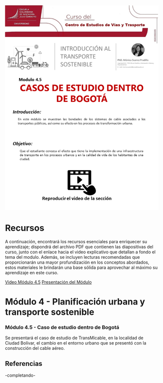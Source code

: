 ![modulo 4.5](https://github.com/roadmobility/INTRODUCCION_TRANSPORTE_SOSTENIBLE/blob/main/Modulo%204%20-%20Planificaci%C3%B3n%20Urbana%20y%20Transporte%20Sostenible/4.5%20Casos%20de%20Estudio%20Bogot%C3%A1/Diapositiva12.PNG "modulo 4.5")

# Recursos
A continuación, encontrará los recursos esenciales para enriquecer su aprendizaje; dispondrá del archivo PDF que contienen las diapositivas del curso, junto con el enlace hacia el video explicativo que detallan a fondo el tema del modulo. Además, se incluyen lecturas recomendadas que proporcionarán una mayor profundización en los conceptos abordados, estos materiales le brindarán una base sólida para aprovechar al máximo su aprendizaje en este curso.

[Video Módulo 4.5](https://pruebacorreoescuelaingeduco-my.sharepoint.com/:v:/g/personal/monica_suarez_escuelaing_edu_co/ES-YgRcfNBdMkf9kGQOsqkEB_pcdx0pKqAx5DGuhHZu-Sg?nav=eyJyZWZlcnJhbEluZm8iOnsicmVmZXJyYWxBcHAiOiJPbmVEcml2ZUZvckJ1c2luZXNzIiwicmVmZXJyYWxBcHBQbGF0Zm9ybSI6IldlYiIsInJlZmVycmFsTW9kZSI6InZpZXciLCJyZWZlcnJhbFZpZXciOiJNeUZpbGVzTGlua0RpcmVjdCJ9fQ&e=YGV8qS "Video Módulo 4.5")
[Presentación del Módulo](https://github.com/roadmobility/INTRODUCCION_TRANSPORTE_SOSTENIBLE/blob/main/Modulo%204%20-%20Planificaci%C3%B3n%20Urbana%20y%20Transporte%20Sostenible/4.5%20Casos%20de%20Estudio%20Bogot%C3%A1/4.5%20Casos%20de%20estudio%20Bogot%C3%A1.pdf "Presentación del Módulo")

# **Módulo 4 - Planificación urbana y transporte sostenible**
### Módulo 4.5 - Caso de estudio dentro de Bogotá
Se presentará el caso de estudio de TransMicable, en la localidad de Ciudad Bolívar, el cambio en el entorno urbano que se presentó con la construcción del cable aéreo. 


## Referencias
-completando-
